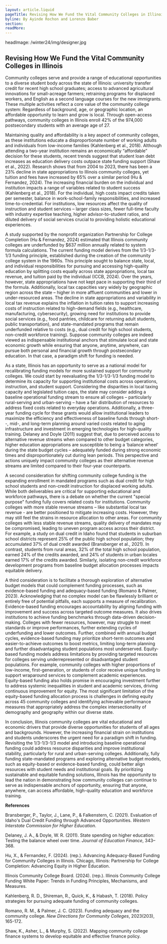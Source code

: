 ```yaml
---
layout: article.liquid
pageTitle: Revising How We Fund the Vital Community Colleges in Illinois
byline: By Ayinde Rochon and Lorenzo Baber
section: 
readMore: 
---
```

<ilw-content width="page">

headImage: /winter24/img/designer.jpg

## Revising How We Fund the Vital Community Colleges in Illinois

Community colleges serve and provide a range of educational opportunities to a diverse student body across the state of Illinois: university transfer credit for recent high school graduates; access to advanced agricultural innovations for small-acreage farmers; retraining programs for displaced workers, and English as a second language courses for the new immigrants. These multiple activities reflect a core value of the community college system: Regardless of background, age, or geographic location, an affordable opportunity to learn and grow is local.  Through open-access pathways, community colleges in Illinois enroll 42% of the 974,000 postsecondary students with an average age of 27. 

Maintaining quality and affordability is a key aspect of community colleges, as these institutions educate a disproportionate number of working adults and individuals from low-income families (Kahlenberg et al., 2018). Although attending a two-year institution remains an economically “affordable” decision for these students, recent trends suggest that student loan debt increases as education delivery costs outpace state funding support (Shaw et al., 2022). Research shows that from 2004 to 2023, there has been a 23% decline in state appropriations to Illinois community colleges, yet tuition and fees have increased by 65% over a similar period (Hu & Fernandez, 2024). The increasing financial burden on the individual and institution impacts a range of variables related to student success (Kahlenberg et al., 2018). For the individual, high costs impact credits taken per semester, balance in work-school-family responsibilities, and increased time-to-credential. For institutions, low resources affect the quality of instruction and student services – larger class sizes, fewer full-time faculty with industry expertise teaching, higher advisor-to-student ratios, and diluted delivery of social services crucial to providing holistic educational experiences. 

A study supported by the nonprofit organization Partnership for College Completion (Hu & Fernandez, 2024) estimated that Illinois community colleges are underfunded by $637 million annually related to system formula calculations. The current funding model derives from the 1/3-1/3-1/3 funding principle, established during the creation of the community college system in the 1960s. This principle sought to balance state, local, and individual responsibilities for pursuing and accessing high-quality education by splitting costs equally across state appropriations, local tax revenue, and tuition paid by the individual (ICCB, 2024).  Over the years, however, state appropriations have not kept pace in supporting their third of the formula. Additionally, local tax capacities vary widely by geographic region across the state – higher in more affluent communities and lower in under-resourced areas.  The decline in state appropriations and variability in local tax revenue explains the inflation in tuition rates to support increasing costs of instruction related to high-demand fields (e.g., healthcare, manufacturing, cybersecurity), growing need for institutions to provide social services (e.g., food pantries, childcare for returning adult students, public transportation), and state-mandated programs that remain underfunded relative to costs (e.g., dual credit for high school students, non-credit workforce training). Suppose community colleges are indeed viewed as indispensable institutional anchors that stimulate local and state economic growth while ensuring that anyone, anytime, anywhere, can pursue both personal and financial growth through postsecondary education. In that case, a paradigm shift for funding is needed.  

As a state, Illinois has an opportunity to serve as a national model for recalibrating funding models for more sustained support for community colleges. We could start by reevaluating the 1/3-1/3-1/3 funding model to determine its capacity for supporting institutional costs across operations, instruction, and student support. Considering the disparities in local taxing capacity and legislated tuition caps, the state may consider adding a baseline operational funding stream to ensure all colleges – particularly rural-serving and urban-serving – have a fair distribution of resources to address fixed costs related to everyday operations. Additionally, a three-year funding cycle for these grants would allow institutional leaders to maximize the efficiency and effectiveness of baseline funds through short--, mid-, and long-term planning around varied costs related to aging infrastructure and investment in emerging technologies for high-quality training. Delaney and Doyle (2011) suggest that, due to perceived access to alternative revenue streams when compared to other budget categories, higher education appropriations are susceptible to being a ‘balance wheel’ during the state budget cycles – 
adequately funded during strong economic times and disproportionately cut during lean periods.  This perspective and actions uniquely impact community colleges as their alternative revenue streams are limited compared to their four-year counterparts. 

A second consideration for shifting community college funding is the expanding enrollment in mandated programs such as dual credit for high school students  and non-credit instruction for displaced working adults. While both deliverables are critical for supporting educational and workforce pathways, there is a debate on whether the current "special purpose" funding fully covers related costs for institutions. Community colleges with more stable revenue streams – like substantial local tax revenue - are better positioned to mitigate increasing costs. However, they may still feel the strains in resource allocation to other areas. For community colleges with less stable revenue streams, quality delivery of mandates may be compromised, leading to uneven program access across their district. For example, a study on dual credit in Idaho found that students in suburban school districts represent 25% of the public high school population; they accumulated 37% of dual credit awarded (Bransberger et al., 2021). In contrast, students from rural areas, 32% of the total high school population, earned 24% of the credits awarded, and 24% of students in urban locales earned 17% of the credits awarded. Similarly, isolating non-credit workforce development programs from baseline budget allocation processes impacts equitable delivery. 

A third consideration is to facilitate a thorough exploration of alternative budget models that could complement funding processes, such as evidence-based funding and adequacy-based funding (Romano & Palmer, 2023). Acknowledging that no complex model can be flawlessly brilliant or entirely free of potential pitfalls, each supports a measure of recalibration. Evidence-based funding encourages accountability by aligning funding with improvement and success across targeted outcome measures. It also drives institutions to achieve funding benchmarks through data-driven decision-making. Colleges with fewer resources, however, may struggle to meet standards or improve performances, further extending cycles of underfunding and lower outcomes. Further, combined with annual budget cycles, evidence-based funding may prioritize short-term outcomes and easier-to-achieve outcomes to boost metrics, limiting long-term planning and further disadvantaging student populations most underserved. Equity-based funding models address limitations by providing targeted resources for colleges serving underrepresented or disadvantaged student populations. For example, community colleges with higher proportions of low-income, first-generation, or students of color receive unique funding to support wraparound services to complement academic experiences. Equity-based funding also holds promise in encouraging investment further to address systemic inequalities in student and academic services, driving continuous improvement for equity. The most significant limitation of the equity-based funding allocation process is challenges in defining equity across 45 community colleges and identifying achievable performance measures that appropriately address the complex intersectionality of demography and geography within our diverse state. 

In conclusion, Illinois community colleges are vital educational and economic drivers that provide diverse opportunities for students of all ages and backgrounds. However, the increasing financial strain on institutions and students underscores the urgent need for a paradigm shift in funding. Revisiting the 1/3-1/3-1/3 model and introducing baseline operational funding could address resource disparities and improve institutional stability, particularly for rural and urban-serving colleges. Additionally, fully funding state-mandated programs and exploring alternative budget models, such as equity-based or evidence-based funding, could better align resources with student needs and institutional goals. By prioritizing sustainable and equitable funding solutions, Illinois has the opportunity to lead the nation in demonstrating how community colleges can continue to serve as indispensable anchors of opportunity, ensuring that anyone, anywhere, can access affordable, high-quality education and workforce training.

**References**

Bransberger, P., Taylor, J., Lane, P., & Falkenstern, C. (2021). Evaluation of Idaho's Dual Credit 	Funding through Advanced Opportunities. *Western Interstate Commission for Higher 	Education*.

Delaney, J. A., & Doyle, W. R. (2011). State spending on higher education: Testing the balance wheel over time. *Journal of Education Finance*, 343–368.

Hu, X., & Fernandez, F. (2024). (rep.). Advancing Adequacy-Based Funding for Community Colleges in Illinois. Chicago, Illinois: Partnership for College Completion: Advancing Equity in Higher Education.

Illinois Community College Board. (2024). (rep.). Illinois Community College Funding White Paper: Trends in Funding Principles, Mechanisms, and Measures.

Kahlenberg, R. D., Shireman, R., Quick, K., & Habash, T. (2018). Policy strategies for pursuing adequate funding of community colleges.

Romano, R. M., & Palmer, J. C. (2023). Funding adequacy and the community college. *New Directions for Community Colleges*, 2023(203), 165-172.

Shaw, K., Asher, L., & Murphy, S. (2022). Mapping community college finance systems to develop equitable and effective finance policy.

</ilw-content>
